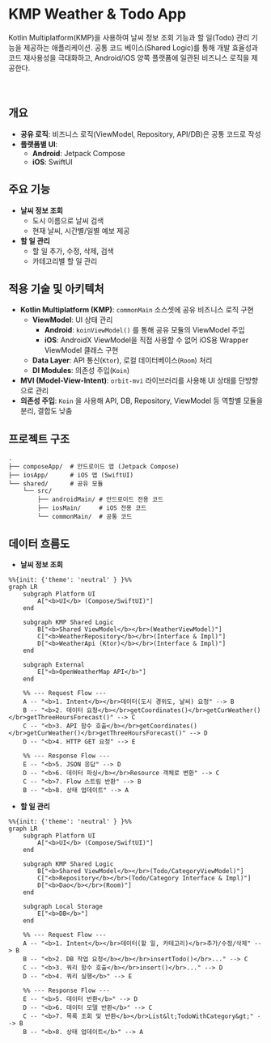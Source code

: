 # KMP Weather & Todo App
Kotlin Multiplatform(KMP)을 사용하여 날씨 정보 조회 기능과 할 일(Todo) 관리 기능을 제공하는 애플리케이션. 공통 코드 베이스(Shared Logic)를 통해 개발 효율성과 코드 재사용성을 극대화하고, Android/iOS 양쪽 플랫폼에 일관된 비즈니스 로직을 제공한다.
</br></br></br>

## 개요
- **공유 로직**: 비즈니스 로직(ViewModel, Repository, API/DB)은 공통 코드로 작성
- **플랫폼별 UI**:
    - **Android**: Jetpack Compose
    - **iOS**: SwiftUI

## 주요 기능
- **날씨 정보 조회**
    - 도시 이름으로 날씨 검색
    - 현재 날씨, 시간별/일별 예보 제공
- **할 일 관리**
    - 할 일 추가, 수정, 삭제, 검색
    - 카테고리별 할 일 관리

## 적용 기술 및 아키텍처
- **Kotlin Multiplatform (KMP)**: `commonMain` 소스셋에 공유 비즈니스 로직 구현
    - **ViewModel**: UI 상태 관리
        - **Android**: `koinViewModel()` 를 통해 공유 모듈의 ViewModel 주입
        - **iOS**: AndroidX ViewModel을 직접 사용할 수 없어 iOS용 Wrapper ViewModel 클래스 구현
    - **Data Layer**: API 통신(`Ktor`), 로컬 데이터베이스(`Room`) 처리
    - **DI Modules**: 의존성 주입(`Koin`)
- **MVI (Model-View-Intent)**: `orbit-mvi` 라이브러리를 사용해 UI 상태를 단방향으로 관리
- **의존성 주입**: `Koin` 을 사용해 API, DB, Repository, ViewModel 등 역할별 모듈을 분리, 결합도 낮춤

## 프로젝트 구조
```
.
├── composeApp/  # 안드로이드 앱 (Jetpack Compose)
├── iosApp/      # iOS 앱 (SwiftUI)
└── shared/      # 공유 모듈
    └── src/
        ├── androidMain/ # 안드로이드 전용 코드
        ├── iosMain/     # iOS 전용 코드
        └── commonMain/  # 공통 코드
```

## 데이터 흐름도
- **날씨 정보 조회**
```mermaid
%%{init: {'theme': 'neutral' } }%%
graph LR
    subgraph Platform UI
        A["<b>UI</b> (Compose/SwiftUI)"]
    end

    subgraph KMP Shared Logic
        B["<b>Shared ViewModel</b></br>(WeatherViewModel)"]
        C["<b>WeatherRepository</b></br>(Interface & Impl)"]
        D["<b>WeatherApi (Ktor)</b></br>(Interface & Impl)"]
    end

    subgraph External
        E["<b>OpenWeatherMap API</b>"]
    end

    %% --- Request Flow ---
    A -- "<b>1. Intent</b></br>데이터(도시 경위도, 날씨) 요청" --> B
    B -- "<b>2. 데이터 요청</b></br>getCoordinates()</br>getCurWeather()</br>getThreeHoursForecast()" --> C
    C -- "<b>3. API 함수 호출</b></br>getCoordinates()</br>getCurWeather()</br>getThreeHoursForecast()" --> D
    D -- "<b>4. HTTP GET 요청" --> E

    %% --- Response Flow ---
    E -- "<b>5. JSON 응답" --> D
    D -- "<b>6. 데이터 파싱</b></br>Resource 객체로 변환" --> C
    C -- "<b>7. Flow 스트림 반환" --> B
    B -- "<b>8. 상태 업데이트" --> A

```

- **할 일 관리**
```mermaid
%%{init: {'theme': 'neutral' } }%%
graph LR
    subgraph Platform UI
        A["<b>UI</b> (Compose/SwiftUI)"] 
    end

    subgraph KMP Shared Logic 
        B["<b>Shared ViewModel</b></br>(Todo/CategoryViewModel)"]
        C["<b>Repository</b></br>(Todo/Category Interface & Impl)"]
        D["<b>Dao</b></br>(Room)"]
    end

    subgraph Local Storage
        E["<b>DB</b>"]
    end

    %% --- Request Flow ---
    A -- "<b>1. Intent</b></br>데이터(할 일, 카테고리)</br>추가/수정/삭제" --> B
    B -- "<b>2. DB 작업 요청</b></b></br>insertTodo()</br>..." --> C
    C -- "<b>3. 쿼리 함수 호출</b></br>insert()</br>..." --> D
    D -- "<b>4. 쿼리 실행</b>" --> E

    %% --- Response Flow ---
    E -- "<b>5. 데이터 반환</b>" --> D
    D -- "<b>6. 데이터 모델 반환</b>" --> C
    C -- "<b>7. 목록 조회 및 반환</b></br>List&lt;TodoWithCategory&gt;" --> B
    B -- "<b>8. 상태 업데이트</b>" --> A

```
